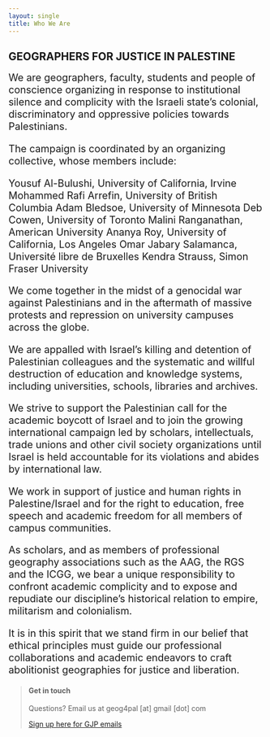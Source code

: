 ```yaml
---
layout: single
title: Who We Are
---
```


## GEOGRAPHERS FOR JUSTICE IN PALESTINE

<div style="font-size:1.4em !important;">
We are geographers, faculty, students and people of conscience organizing in response to institutional silence and complicity with the Israeli state’s colonial, discriminatory and oppressive policies towards Palestinians.

The campaign is coordinated by an organizing collective, whose members include:

Yousuf Al-Bulushi, University of California, Irvine
Mohammed Rafi Arrefin, University of British Columbia
Adam Bledsoe, University of Minnesota
Deb Cowen, University of Toronto
Malini Ranganathan, American University
Ananya Roy, University of California, Los Angeles
Omar Jabary Salamanca, Université libre de Bruxelles
Kendra Strauss, Simon Fraser University
 
We come together in the midst of a genocidal war against Palestinians and in the aftermath of massive protests and repression on university campuses across the globe.

We are appalled with Israel’s killing and detention of Palestinian colleagues and the systematic and willful destruction of education and knowledge systems, including universities, schools, libraries and archives. 
 
We strive to support the Palestinian call for the academic boycott of Israel and to join the growing international campaign led by scholars, intellectuals, trade unions and other civil society organizations until Israel is held accountable for its violations and abides by international law. 
 
We work in support of justice and human rights in Palestine/Israel and for the right to education, free speech and academic freedom for all members of campus communities.
 
As scholars, and as members of professional geography associations such as the AAG, the RGS and the ICGG, we bear a unique responsibility to confront academic complicity and to expose and repudiate our discipline’s historical relation to empire, militarism and colonialism. 

It is in this spirit that we stand firm in our belief that ethical principles must guide our professional collaborations and academic endeavors to craft abolitionist geographies for justice and liberation.
</div>

> #### Get in touch
>
> Questions? Email us at geog4pal [at] gmail [dot] com
>
> [Sign up here for GJP emails](https://docs.google.com/forms/d/e/1FAIpQLSfWzG2Hniviluib7nnqc3DI8NFjri9w0SpgCaejcny9USfN2Q/viewform)
